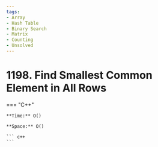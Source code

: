 ```yaml
---
tags:
- Array
- Hash Table
- Binary Search
- Matrix
- Counting
- Unsolved
---
```



# 1198. Find Smallest Common Element in All Rows

=== "C++"

    **Time:** O()

    **Space:** O()

    ``` c++
    ```